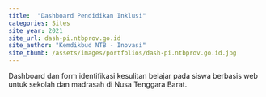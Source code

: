 ```yaml
---
title:  "Dashboard Pendidikan Inklusi"
categories: Sites
site_year: 2021
site_url: dash-pi.ntbprov.go.id
site_author: "Kemdikbud NTB - Inovasi"
site_thumb: /assets/images/portfolios/dash-pi.ntbprov.go.id.jpg
---
```


Dashboard dan form identifikasi kesulitan belajar pada siswa berbasis web untuk sekolah dan madrasah di Nusa Tenggara Barat.
